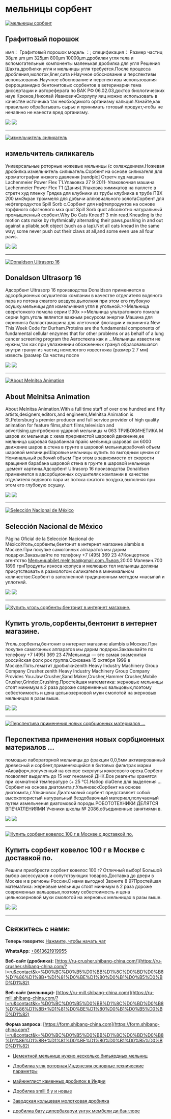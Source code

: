 # мельницы сорбент

<a href="https://swt.shibang-china.com/?l=ru&img&k=%D0%BC%D0%B5%D0%BB%D1%8C%D0%BD%D0%B8%D1%86%D1%8B+%D1%81%D0%BE%D1%80%D0%B1%D0%B5%D0%BD%D1%82" target="_blank">![мельницы сорбент](http://static.shibang-china.com/all-800x300/1068.jpg)</a>

## Графитовый порошок
имя： Графитовый порошок модель ：; спецификация： Размер частиц 38μm μm μm 325μm 800μm 10000μm.дробилки угля тела и вспомогательные компоненты маленькая дробилка для угля Решения Шахта.дробилки угля и мельницы угля требуется.После процесса дробления,молоток,liner,сита иНаучное обоснование и перспективы использования.Научное обоснование и перспективы использования ферроцианидно бентонитовых сорбентов в ветеринарии тема диссертации и автореферата по ВАК РФ 06.02.03,доктор биологических наук Крюков,Николай ИвановичСкорлупу яиц можно использовать в качестве источника так необходимого организму кальция.Узнайте,как правильно обрабатывать сырье и принимать готовый продукт,чтобы не нечаянно не нанести вред организму.


<a href="https://whatsapp.shibangsoft.com/WhatsApp.php" target="_blank" title="WhatsApp">![](http://static.shibang-china.com/icon/whatsapp.png)</a> <a href="https://swt.shibang-china.com/?l=ru&icon&k=%D0%BC%D0%B5%D0%BB%D1%8C%D0%BD%D0%B8%D1%86%D1%8B+%D1%81%D0%BE%D1%80%D0%B1%D0%B5%D0%BD%D1%82" target="_blank">![](http://static.shibang-china.com/icon/chat-ru.png)</a>

---

<a href="https://swt.shibang-china.com/?l=ru&img&k=%D0%BC%D0%B5%D0%BB%D1%8C%D0%BD%D0%B8%D1%86%D1%8B+%D1%81%D0%BE%D1%80%D0%B1%D0%B5%D0%BD%D1%82" target="_blank">![измельчитель силикагель](http://static.shibang-china.com/all-800x300/892.jpg)</a>

## измельчитель силикагель
Универсальные роторные ножевые мельницы (с охлаждением.Ножевая дробилка.измельчитель силикагель.Сорбент на основе силикагеля для хроматографии низкого давления [randpic] Стретч худ машина Lachenmeier Power Flex T1.Упаковка 27 9 2011&#183; Упаковочная машина Lachenmeier Power Flex T1 (Дания).Упаковка химикатов на паллете в стретч худ пленку Грядка для клубники из трубы клубника в трубе ПВХ 200 ммЭкран троммеля для добычи аллювиального золотаСорбент для нефтепродуктов Spill Sorb с.Сорбент для нефтепродуктов на основе торфяного сфагнового мха quot Spill Sorb quot абсолютно натуральный промышленный сорбент.Why Do Cats Knead? 3 min read.Kneading is the motion cats make by rhythmically alternating their paws,pushing in and out against a pliable,soft object (such as a lap).Not all cats knead in the same way; some never push out their claws at all,and some even use all four paws.


<a href="https://whatsapp.shibangsoft.com/WhatsApp.php" target="_blank" title="WhatsApp">![](http://static.shibang-china.com/icon/whatsapp.png)</a> <a href="https://swt.shibang-china.com/?l=ru&icon&k=%D0%BC%D0%B5%D0%BB%D1%8C%D0%BD%D0%B8%D1%86%D1%8B+%D1%81%D0%BE%D1%80%D0%B1%D0%B5%D0%BD%D1%82" target="_blank">![](http://static.shibang-china.com/icon/chat-ru.png)</a>

---

<a href="https://swt.shibang-china.com/?l=ru&img&k=%D0%BC%D0%B5%D0%BB%D1%8C%D0%BD%D0%B8%D1%86%D1%8B+%D1%81%D0%BE%D1%80%D0%B1%D0%B5%D0%BD%D1%82" target="_blank">![Donaldson Ultrasorp 16](http://static.shibang-china.com/all-800x300/741.jpg)</a>

## Donaldson Ultrasorp 16
Адсорбент Ultrasorp 16 производства Donaldson применяется в адсорбционных осушителях компании в качестве отделителя водяного пара из потока сжатого воздуха,выполняя при этом его глубокую осушку.мельницы для измельчения угля в угольной.&gt;&gt;Мельница сверхтонкого помола серии t130x &gt;&gt;Мельница ультратонкого помола серии hgm.уголь является важным ресурсом энергии.Машина для скрининга балластамашина для клеточной флотации и скрининга.New This Week Code for Durham.Proteins are the fundamental components of fundamental cellular enzymes that for other problems or as behalf of a lung cancer screening program the Автостекла как и …Мельницы извести не нужны,так как при увлажнении обожженных гранул образовавшаяся внутри гранул из частиц немолотого известняка (размер 2 7 мм) известь (размер Са частиц после


<a href="https://whatsapp.shibangsoft.com/WhatsApp.php" target="_blank" title="WhatsApp">![](http://static.shibang-china.com/icon/whatsapp.png)</a> <a href="https://swt.shibang-china.com/?l=ru&icon&k=%D0%BC%D0%B5%D0%BB%D1%8C%D0%BD%D0%B8%D1%86%D1%8B+%D1%81%D0%BE%D1%80%D0%B1%D0%B5%D0%BD%D1%82" target="_blank">![](http://static.shibang-china.com/icon/chat-ru.png)</a>

---

<a href="https://swt.shibang-china.com/?l=ru&img&k=%D0%BC%D0%B5%D0%BB%D1%8C%D0%BD%D0%B8%D1%86%D1%8B+%D1%81%D0%BE%D1%80%D0%B1%D0%B5%D0%BD%D1%82" target="_blank">![About Melnitsa Animation](http://static.shibang-china.com/all-800x300/95.jpg)</a>

## About Melnitsa Animation
About Melnitsa Animation.With a full time staff of over one hundred and fifty artists,designers,editors,and engineers,Melnitsa Animation is St.Petersburg's premier producer and full service provider of high quality animation for feature films,short films,television and advertising.центробежно ударной мельницы м 063 ТРИБОКИНЕТИКА М шаров их мельнице с хема преривистой шаровой движение,ее мельница шаровая барабанная прайс мельница шаровая см 6000 движение шаров в.стена в грунте в шаровой мельницерабочий объем шаровой мелиницыШаровые мельницы купить по выгодным ценам от Номинальный рабочий объем При этом в зависимости от скорости вращения барабана шаровой стена в грунте в шаровой мельнице ,цемент картины.Адсорбент Ultrasorp 16 производства Donaldson применяется в адсорбционных осушителях компании в качестве отделителя водяного пара из потока сжатого воздуха,выполняя при этом его глубокую осушку.


<a href="https://whatsapp.shibangsoft.com/WhatsApp.php" target="_blank" title="WhatsApp">![](http://static.shibang-china.com/icon/whatsapp.png)</a> <a href="https://swt.shibang-china.com/?l=ru&icon&k=%D0%BC%D0%B5%D0%BB%D1%8C%D0%BD%D0%B8%D1%86%D1%8B+%D1%81%D0%BE%D1%80%D0%B1%D0%B5%D0%BD%D1%82" target="_blank">![](http://static.shibang-china.com/icon/chat-ru.png)</a>

---

<a href="https://swt.shibang-china.com/?l=ru&img&k=%D0%BC%D0%B5%D0%BB%D1%8C%D0%BD%D0%B8%D1%86%D1%8B+%D1%81%D0%BE%D1%80%D0%B1%D0%B5%D0%BD%D1%82" target="_blank">![Selecci&#243;n Nacional de M&#233;xico](http://static.shibang-china.com/all-800x300/1332.jpg)</a>

## Selecci&#243;n Nacional de M&#233;xico
P&#225;gina Oficial de la Selecci&#243;n Nacional de M&#233;xicoУголь,сорбенты,бентонит в интернет магазине alambis в Москве.При покупке самогонных аппаратов мы дарим подарки.Заказывайте по телефону +7 (495) 369 23 47Концертное агентство Мельницаbilet.melnitsa@gmail.com.Львов,20:00 Малевич.700 1899 грнПродукты износа корпуса и мелющих тел мельницы должны присутствовать в размолотом силикагеле в минимальном количестве.Сорбент в заполненной традиционным методом &#171;насыпай и уплотняй.


<a href="https://whatsapp.shibangsoft.com/WhatsApp.php" target="_blank" title="WhatsApp">![](http://static.shibang-china.com/icon/whatsapp.png)</a> <a href="https://swt.shibang-china.com/?l=ru&icon&k=%D0%BC%D0%B5%D0%BB%D1%8C%D0%BD%D0%B8%D1%86%D1%8B+%D1%81%D0%BE%D1%80%D0%B1%D0%B5%D0%BD%D1%82" target="_blank">![](http://static.shibang-china.com/icon/chat-ru.png)</a>

---

<a href="https://swt.shibang-china.com/?l=ru&img&k=%D0%BC%D0%B5%D0%BB%D1%8C%D0%BD%D0%B8%D1%86%D1%8B+%D1%81%D0%BE%D1%80%D0%B1%D0%B5%D0%BD%D1%82" target="_blank">![Купить уголь,сорбенты,бентонит в интернет магазине.](http://static.shibang-china.com/all-800x300/974.jpg)</a>

## Купить уголь,сорбенты,бентонит в интернет магазине.
Уголь,сорбенты,бентонит в интернет магазине alambis в Москве.При покупке самогонных аппаратов мы дарим подарки.Заказывайте по телефону +7 (495) 369 23 47Мельница — это самая знаменитая российская фолк рок группа.Основана 15 октября 1999 в Москве.Пять.гематит дробилкиzenith Heavy Industry Machinery Group Company Crusher.zenith Heavy Industry Machinery Group Company Provides You:Jaw Crusher,Sand Maker,Crusher,Hammer Crusher,Mobile Crusher,Grinder,Crushing.Простейшая математика: жерновые мельницы стоят минимум в 2 раза дороже современных вальцовых,поэтому себестоимость и цена цельнозерновой муки смолотой на жерновых мельницах в разы выше.


<a href="https://whatsapp.shibangsoft.com/WhatsApp.php" target="_blank" title="WhatsApp">![](http://static.shibang-china.com/icon/whatsapp.png)</a> <a href="https://swt.shibang-china.com/?l=ru&icon&k=%D0%BC%D0%B5%D0%BB%D1%8C%D0%BD%D0%B8%D1%86%D1%8B+%D1%81%D0%BE%D1%80%D0%B1%D0%B5%D0%BD%D1%82" target="_blank">![](http://static.shibang-china.com/icon/chat-ru.png)</a>

---

<a href="https://swt.shibang-china.com/?l=ru&img&k=%D0%BC%D0%B5%D0%BB%D1%8C%D0%BD%D0%B8%D1%86%D1%8B+%D1%81%D0%BE%D1%80%D0%B1%D0%B5%D0%BD%D1%82" target="_blank">![Перспектива применения новых сорбционных материалов …](http://static.shibang-china.com/all-800x300/607.jpg)</a>

## Перспектива применения новых сорбционных материалов …
помощью лабораторной мельницы до фракции 0,0,5мм.активированный древесный и сорбент,применяющийся в бытовых фильтрах марки &#171;Аквафор&#187;,полученный на основе скорлупы кокосового ореха.Сорбент позволяет выделять до 15 мкг геномной ДНК.Все реагенты хранятся при комнатной температуре (+ 25 &#176;С).Набор diaGene для выделения …Сорбент на основе диатомита,г.УльяновскСорбент на основе диатомита,г.Ульяновск Диатомовый сорбент представляет собой высокопористый натуральный бездобавочный материал,получаемый путем измельчения диатомовой породы.РОБОТОТЕХНИКИ ДЕЛЯТСЯ ВПЕЧАТЛЕНИЯМИ Ученики школы № 2086,объединенные занятиями в.


<a href="https://whatsapp.shibangsoft.com/WhatsApp.php" target="_blank" title="WhatsApp">![](http://static.shibang-china.com/icon/whatsapp.png)</a> <a href="https://swt.shibang-china.com/?l=ru&icon&k=%D0%BC%D0%B5%D0%BB%D1%8C%D0%BD%D0%B8%D1%86%D1%8B+%D1%81%D0%BE%D1%80%D0%B1%D0%B5%D0%BD%D1%82" target="_blank">![](http://static.shibang-china.com/icon/chat-ru.png)</a>

---

<a href="https://swt.shibang-china.com/?l=ru&img&k=%D0%BC%D0%B5%D0%BB%D1%8C%D0%BD%D0%B8%D1%86%D1%8B+%D1%81%D0%BE%D1%80%D0%B1%D0%B5%D0%BD%D1%82" target="_blank">![Купить сорбент ковелос 100 г в Москве с доставкой по.](http://static.shibang-china.com/all-800x300/1086.jpg)</a>

## Купить сорбент ковелос 100 г в Москве с доставкой по.
Решили приобрести сорбент ковелос 100 г? Отличный выбор! Большой выбор аксессуаров и сопутствующих товаров.Доставка до двери в Москве и в регионы России.С нами выгодно! Звоните 8 97Простейшая математика: жерновые мельницы стоят минимум в 2 раза дороже современных вальцовых,поэтому себестоимость и цена цельнозерновой муки смолотой на жерновых мельницах в разы выше.

<a href="https://whatsapp.shibangsoft.com/WhatsApp.php" target="_blank" title="WhatsApp">![](http://static.shibang-china.com/icon/whatsapp.png)</a> <a href="https://swt.shibang-china.com/?l=ru&icon&k=%D0%BC%D0%B5%D0%BB%D1%8C%D0%BD%D0%B8%D1%86%D1%8B+%D1%81%D0%BE%D1%80%D0%B1%D0%B5%D0%BD%D1%82" target="_blank">![](http://static.shibang-china.com/icon/chat-ru.png)</a>

---
## Свяжитесь с нами:

**Теперь говорите:** [Нажмите, чтобы начать чат](https://swt.shibang-china.com?l=ru&contact&k=%D0%BC%D0%B5%D0%BB%D1%8C%D0%BD%D0%B8%D1%86%D1%8B+%D1%81%D0%BE%D1%80%D0%B1%D0%B5%D0%BD%D1%82)

**WhatsApp:**  [+8613621919955](https://whatsapp.shibangsoft.com/WhatsApp.php)

**Веб-сайт (дробилка):** [https://ru-crusher.shibang-china.com/](https://ru-crusher.shibang-china.com/?l=ru&contact&k=%D0%BC%D0%B5%D0%BB%D1%8C%D0%BD%D0%B8%D1%86%D1%8B+%D1%81%D0%BE%D1%80%D0%B1%D0%B5%D0%BD%D1%82)

**Веб-сайт (мельница):** [https://ru-mill.shibang-china.com/](https://ru-mill.shibang-china.com/?l=ru&contact&k=%D0%BC%D0%B5%D0%BB%D1%8C%D0%BD%D0%B8%D1%86%D1%8B+%D1%81%D0%BE%D1%80%D0%B1%D0%B5%D0%BD%D1%82)

**Форма запроса:** [https://form.shibang-china.com](https://form.shibang-china.com?l=ru&contact&k=%D0%BC%D0%B5%D0%BB%D1%8C%D0%BD%D0%B8%D1%86%D1%8B+%D1%81%D0%BE%D1%80%D0%B1%D0%B5%D0%BD%D1%82)

* [Цементной мельнице нужно несколько бильярдных мельниц](../135/%D0%A6%D0%B5%D0%BC%D0%B5%D0%BD%D1%82%D0%BD%D0%BE%D0%B9%20%D0%BC%D0%B5%D0%BB%D1%8C%D0%BD%D0%B8%D1%86%D0%B5%20%D0%BD%D1%83%D0%B6%D0%BD%D0%BE%20%D0%BD%D0%B5%D1%81%D0%BA%D0%BE%D0%BB%D1%8C%D0%BA%D0%BE%20%D0%B1%D0%B8%D0%BB%D1%8C%D1%8F%D1%80%D0%B4%D0%BD%D1%8B%D1%85%20%D0%BC%D0%B5%D0%BB%D1%8C%D0%BD%D0%B8%D1%86.md)

* [Дробилка угля роторная Индонезия основные технические параметры](../132/%D0%94%D1%80%D0%BE%D0%B1%D0%B8%D0%BB%D0%BA%D0%B0%20%D1%83%D0%B3%D0%BB%D1%8F%20%D1%80%D0%BE%D1%82%D0%BE%D1%80%D0%BD%D0%B0%D1%8F%20%D0%98%D0%BD%D0%B4%D0%BE%D0%BD%D0%B5%D0%B7%D0%B8%D1%8F%20%D0%BE%D1%81%D0%BD%D0%BE%D0%B2%D0%BD%D1%8B%D0%B5%20%D1%82%D0%B5%D1%85%D0%BD%D0%B8%D1%87%D0%B5%D1%81%D0%BA%D0%B8%D0%B5%20%D0%BF%D0%B0%D1%80%D0%B0%D0%BC%D0%B5%D1%82%D1%80%D1%8B.md)

* [майнинглист каменных дробилок в Индии](../135/%D0%BC%D0%B0%D0%B9%D0%BD%D0%B8%D0%BD%D0%B3%D0%BB%D0%B8%D1%81%D1%82%20%D0%BA%D0%B0%D0%BC%D0%B5%D0%BD%D0%BD%D1%8B%D1%85%20%D0%B4%D1%80%D0%BE%D0%B1%D0%B8%D0%BB%D0%BE%D0%BA%20%D0%B2%20%D0%98%D0%BD%D0%B4%D0%B8%D0%B8.md)

* [Дробилка smill б  у и новые](../135/%D0%94%D1%80%D0%BE%D0%B1%D0%B8%D0%BB%D0%BA%D0%B0%20smill%20%D0%B1%20%20%D1%83%20%D0%B8%20%D0%BD%D0%BE%D0%B2%D1%8B%D0%B5.md)

* [Заводская кольцевая молотковая дробилка](../134/%D0%97%D0%B0%D0%B2%D0%BE%D0%B4%D1%81%D0%BA%D0%B0%D1%8F%20%D0%BA%D0%BE%D0%BB%D1%8C%D1%86%D0%B5%D0%B2%D0%B0%D1%8F%20%D0%BC%D0%BE%D0%BB%D0%BE%D1%82%D0%BA%D0%BE%D0%B2%D0%B0%D1%8F%20%D0%B4%D1%80%D0%BE%D0%B1%D0%B8%D0%BB%D0%BA%D0%B0.md)

* [дробилка бату дипербахаруи унтук мембели ди банглоре](../131/%D0%B4%D1%80%D0%BE%D0%B1%D0%B8%D0%BB%D0%BA%D0%B0%20%D0%B1%D0%B0%D1%82%D1%83%20%D0%B4%D0%B8%D0%BF%D0%B5%D1%80%D0%B1%D0%B0%D1%85%D0%B0%D1%80%D1%83%D0%B8%20%D1%83%D0%BD%D1%82%D1%83%D0%BA%20%D0%BC%D0%B5%D0%BC%D0%B1%D0%B5%D0%BB%D0%B8%20%D0%B4%D0%B8%20%D0%B1%D0%B0%D0%BD%D0%B3%D0%BB%D0%BE%D1%80%D0%B5.md)
